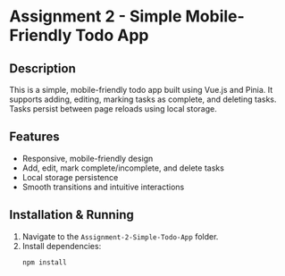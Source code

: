 # Assignment 2 - Simple Mobile-Friendly Todo App

## Description

This is a simple, mobile-friendly todo app built using Vue.js and Pinia. It supports adding, editing, marking tasks as complete, and deleting tasks.  
Tasks persist between page reloads using local storage.

## Features

- Responsive, mobile-friendly design
- Add, edit, mark complete/incomplete, and delete tasks
- Local storage persistence
- Smooth transitions and intuitive interactions

## Installation & Running

1. Navigate to the `Assignment-2-Simple-Todo-App` folder.
2. Install dependencies:
   ```bash
   npm install
   ```
